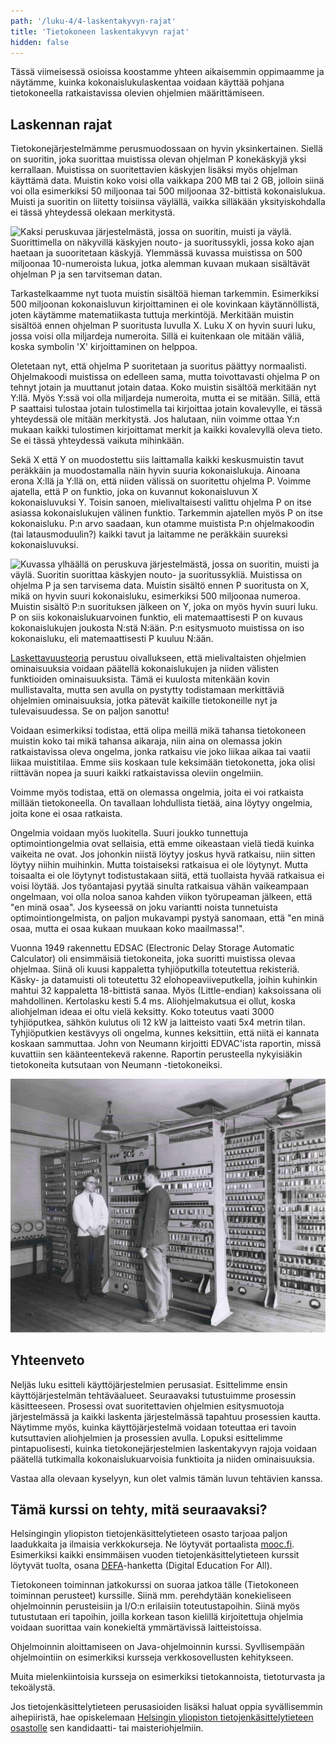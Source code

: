 ```yaml
---
path: '/luku-4/4-laskentakyvyn-rajat'
title: 'Tietokoneen laskentakyvyn rajat'
hidden: false
---
```


<div>
<lead>Tässä viimeisessä osioissa koostamme yhteen aikaisemmin oppimaamme ja näytämme, kuinka kokonaislukulaskentaa voidaan käyttää pohjana tietokoneella ratkaistavissa olevien ohjelmien määrittämiseen.
</lead>
</div>

## Laskennan rajat
Tietokonejärjestelmämme perusmuodossaan on hyvin yksinkertainen. Siellä on suoritin, joka suorittaa muistissa olevan ohjelman P konekäskyjä yksi kerrallaan. Muistissa on suoritettavien käskyjen lisäksi myös ohjelman käyttämä data. Muistin koko voisi olla vaikkapa 200 MB tai 2 GB, jolloin siinä voi olla esimerkiksi 50 miljoonaa tai 500 miljoonaa 32-bittistä kokonaislukua. Muisti ja suoritin on liitetty toisiinsa väylällä, vaikka silläkään yksityiskohdalla ei tässä yhteydessä olekaan merkitystä.

<!-- kuva luento 12, slide 32   ch-4-4-lask-teoria-perusta -->

![Kaksi peruskuvaa järjestelmästä, jossa on suoritin, muisti ja väylä. Suorittimella on näkyvillä käskyjen nouto- ja suoritussykli, jossa koko ajan haetaan ja suooritetaan käskyjä. Ylemmässä kuvassa muistissa on 500 miljoonaa 10-numeroista lukua, jotka alemman kuvaan mukaan sisältävät ohjelman P ja sen tarvitseman datan.](./ch-4-4-lask-teoria-perusta.svg)
<div>
<illustrations motive="ch-4-4-lask-teoria-perusta" frombottom="0" totalheight="100%"></illustrations>
</div>

Tarkastelkaamme nyt tuota muistin sisältöä hieman tarkemmin. Esimerkiksi 500 miljoonan kokonaisluvun kirjoittaminen ei ole kovinkaan käytännöllistä, joten käytämme matematiikasta tuttuja merkintöjä. Merkitään muistin sisältöä ennen ohjelman P suoritusta luvulla X. Luku X on hyvin suuri luku, jossa voisi olla miljardeja numeroita. Sillä ei kuitenkaan ole mitään väliä, koska symbolin 'X' kirjoittaminen on helppoa.

Oletetaan nyt, että ohjelma P suoritetaan ja suoritus päättyy normaalisti. Ohjelmakoodi muistissa on edelleen sama, mutta toivottavasti ohjelma P on tehnyt jotain ja muuttanut jotain dataa. Koko muistin sisältöä merkitään nyt Y:llä. Myös Y:ssä voi olla miljardeja numeroita, mutta ei se mitään. Sillä, että P saattaisi tulostaa jotain tulostimella tai kirjoittaa jotain kovalevylle, ei tässä yhteydessä ole mitään merkitystä. Jos halutaan, niin voimme ottaa Y:n mukaan kaikki tulostimen kirjoittamat merkit ja kaikki kovalevyllä oleva tieto. Se ei tässä yhteydessä vaikuta mihinkään.

Sekä X että Y on muodostettu siis laittamalla kaikki keskusmuistin tavut peräkkäin ja muodostamalla näin hyvin suuria kokonaislukuja. Ainoana erona X:llä ja Y:llä on, että niiden välissä on suoritettu ohjelma P. Voimme ajatella, että P on funktio, joka on kuvannut kokonaisluvun X kokonaisluvuksi Y. Toisin sanoen, mielivaltaisesti valittu ohjelma P on itse asiassa kokonaislukujen välinen funktio. Tarkemmin ajatellen myös P on itse kokonaisluku. P:n arvo saadaan, kun otamme muistista P:n ohjelmakoodin (tai latausmoduulin?) kaikki tavut ja laitamme ne peräkkäin suureksi kokonaisluvuksi.

<!-- kuva luento 12, slide 33   ch-4-4-lask-teoria-kokon-luvut -->

![Kuvassa ylhäällä on peruskuva järjestelmästä, jossa on suoritin, muisti ja väylä. Suoritin suorittaa käskyjen nouto- ja suoritussykliä. Muistissa on ohjelma P ja sen tarvisema data. Muistin sisältö ennen P suoritusta on X, mikä on hyvin suuri kokonaisluku, esimerkiksi 500 miljoonaa numeroa. Muistin sisältö P:n suorituksen jälkeen on Y, joka on myös hyvin suuri luku. P on siis kokonaislukuarvoinen funktio, eli matemaattisesti P on kuvaus kokonaislukujen joukosta N:stä N:ään. P:n esitysmuoto muistissa on iso kokonaisluku, eli matemaattisesti P kuuluu N:ään.](./ch-4-4-lask-teoria-kokon-luvut.svg)
<div>
<illustrations motive="ch-4-4-lask-teoria-kokon-luvut" frombottom="0" totalheight="100%"></illustrations>
</div>

[Laskettavuusteoria](https://fi.wikipedia.org/wiki/Laskettavuus) perustuu oivallukseen, että mielivaltaisten ohjelmien ominaisuuksia voidaan päätellä kokonaislukujen ja niiden välisten funktioiden ominaisuuksista. Tämä ei kuulosta mitenkään kovin mullistavalta, mutta sen avulla on pystytty todistamaan merkittäviä ohjelmien ominaisuuksia, jotka pätevät kaikille tietokoneille nyt ja tulevaisuudessa. Se on paljon sanottu!

Voidaan esimerkiksi todistaa, että olipa meillä mikä tahansa tietokoneen muistin koko tai mikä tahansa aikaraja, niin aina on olemassa jokin ratkaistavissa oleva ongelma, jonka ratkaisu vie joko liikaa aikaa tai vaatii liikaa muistitilaa. Emme siis koskaan tule keksimään tietokonetta, joka olisi riittävän nopea ja suuri kaikki ratkaistavissa oleviin ongelmiin.

Voimme myös todistaa, että on olemassa ongelmia, joita ei voi ratkaista millään tietokoneella. On tavallaan lohdullista tietää, aina löytyy ongelmia, joita kone ei osaa ratkaista.

Ongelmia voidaan myös luokitella. Suuri joukko tunnettuja optimointiongelmia ovat sellaisia, että emme oikeastaan vielä tiedä kuinka vaikeita ne ovat. Jos johonkin niistä löytyy joskus hyvä ratkaisu, niin sitten löytyy niihin muihinkin. Mutta toistaiseksi ratkaisua ei ole löytynyt. Mutta toisaalta ei ole löytynyt todistustakaan siitä, että tuollaista hyvää ratkaisua ei voisi löytää. Jos työantajasi pyytää sinulta ratkaisua vähän vaikeampaan ongelmaan, voi olla noloa sanoa kahden viikon työrupeaman jälkeen, että "en minä osaa". Jos kyseessä on joku variantti noista tunnetuista optimointiongelmista, on paljon mukavampi pystyä sanomaan, että "en minä osaa, mutta ei osaa kukaan muukaan koko maailmassa!".

<text-box variant="example" name="Historiaa:  EDSAC">

Vuonna 1949 rakennettu EDSAC (Electronic Delay Storage Automatic Calculator) oli ensimmäisiä tietokoneita, joka suoritti muistissa olevaa ohjelmaa. Siinä oli kuusi kappaletta tyhjiöputkilla toteutettua rekisteriä. Käsky- ja datamuisti oli toteutettu 32 elohopeaviiveputkella, joihin kuhinkin mahtui 32 kappaletta 18-bittistä sanaa. Myös (Little-endian) kaksoissana oli mahdollinen. Kertolasku kesti 5.4 ms. Aliohjelmakutsua ei ollut, koska aliohjelman ideaa ei oltu vielä keksitty. Koko toteutus vaati 3000 tyhjiöputkea, sähkön kulutus oli 12 kW ja  laitteisto vaati 5x4 metrin tilan. Tyhjiöputkien kestävyys oli ongelma, kunnes keksittiin, että niitä ei kannata koskaan sammuttaa. John von Neumann kirjoitti EDVAC'ista raportin, missä kuvattiin sen käänteentekevä rakenne. Raportin perusteella nykyisiäkin tietokoneita kutsutaan von Neumann -tietokoneiksi.

<!-- kuva: ch-4-4-edsac    -->

![Iso tietokonesali, jossa kaksi tutkijaa seisoo yli 2m korkuisten ja 1m leveiden telineiden edessä. Yhdessä tällaisessa telineessä saattoi olla toteutettuna yksi rekisteri.](./ch-4-4-edsac.svg)
<div>
<illustrations motive="ch-4-4-edsac"></illustrations>
</div>

</text-box>

## Yhteenveto
Neljäs luku esitteli käyttöjärjestelmien perusasiat. Esittelimme ensin käyttöjärjestelmän tehtäväalueet. Seuraavaksi tutustuimme prosessin käsitteeseen. Prosessi ovat suoritettavien ohjelmien esitysmuotoja järjestelmässä ja kaikki laskenta järjestelmässä tapahtuu prosessien kautta. Näytimme myös, kuinka käyttöjärjestelmä voidaan toteuttaa eri tavoin kutsuttavien aliohjelmien ja prosessien avulla. Lopuksi esittelimme pintapuolisesti, kuinka tietokonejärjestelmien laskentakyvyn rajoja voidaan päätellä tutkimalla kokonaislukuarvoisia funktioita ja niiden ominaisuuksia.

Vastaa alla olevaan kyselyyn, kun olet valmis tämän luvun tehtävien kanssa.
<div><quiz id="25705945-ee4a-4436-87f4-bf738b765084"></quiz></div>

<!--
<div>
  <part-summary chapter="4" heading="Tämän viimeisen luvun 4 jälkeen sinun pitäisi pystyä selittämään:" listitems='[
  {"content":"Mitkä ovat käyttöjärjestelmän päätehtävät? "},
  {"content":"Kuinka käyttöjärjestelmä toimii käyttöliittymänä laitteistoon?"},
  {"content":"Minkälaisia resursseja käyttöjärjestelmä hallinnoi?"},
  {"content":"Minkälaisia palveluja käyttöjärjestelmä antaa sovelluksille?"},
  {"content":"Mikä on prosessi ja sen esitysmuoto järjestelmässä?"},
  {"content":"Miten prosessin vaihto tapahtuu?"},
  {"content":"Mikä on prosessin kuvaaja ja suoritinympäristö?"},
  {"content":"Mitkä ovat prosessin tilat?"},
  {"content":"Miten käyttöjärjestelmä on toteutettu pääpiirteissään?"},
  {"content":"Mitkä ovat käyttöjärjestelmän hallintotehtävien viisi pääluokkaa?"},
  {"content":"Miten käyttöjärjestelmän palveluja käytetään?"},
  {"content":"Miten kokonaislukujen väliset funktiot liittyvät laskettavuusteoriaan?"}
    ]'>
  </part-summary>
</div>
-->

## Tämä kurssi on tehty, mitä seuraavaksi?

Helsingingin yliopiston tietojenkäsittelytieteen osasto tarjoaa paljon laadukkaita ja ilmaisia verkkokurseja. Ne löytyvät portaalista [mooc.fi](https://mooc.fi/). Esimerkiksi kaikki ensimmäisen vuoden tietojenkäsittelytieteen kurssit löytyvät tuolta, osana [DEFA](https://www.helsinki.fi/fi/projektit/digital-education-for-all)-hanketta (Digital Education For All).

Tietokoneen toiminnan jatkokurssi on suoraa jatkoa tälle (Tietokoneen toiminnan perusteet) kurssille. Siinä mm. perehdytään konekieliseen ohjelmoinnin perusteisiin ja I/O:n erilaisiin toteutustapoihin. Siinä myös tutustutaan eri tapoihin, joilla korkean tason kielillä kirjoitettuja ohjelmia voidaan suorittaa vain konekieltä ymmärtävissä laitteistoissa.

Ohjelmoinnin aloittamiseen on Java-ohjelmoinnin kurssi. Syvllisempään ohjelmointiin on esimerkiksi kursseja verkkosovellusten kehitykseen.

Muita mielenkiintoisia kursseja on esimerkiksi tietokannoista, tietoturvasta ja tekoälystä. 

Jos tietojenkäsittelytieteen perusasioiden lisäksi haluat oppia syvällisemmin aihepiiristä, hae opiskelemaan [Helsingin yliopiston tietojenkäsittelytieteen osastolle](https://www.helsinki.fi/fi/tietojenkasittelytiede) sen kandidaatti- tai maisteriohjelmiin.

